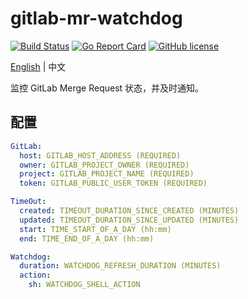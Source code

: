 # gitlab-mr-watchdog

[![Build Status](https://travis-ci.org/kingcos/gitlab-mr-jira-issue-trigger.svg?branch=master)](https://travis-ci.org/kingcos/gitlab-mr-jira-issue-trigger) [![Go Report Card](https://goreportcard.com/badge/github.com/kingcos/gitlab-mr-jira-issue-trigger)](https://goreportcard.com/report/github.com/kingcos/gitlab-mr-jira-issue-trigger) [![GitHub license](https://img.shields.io/github/license/kingcos/gitlab-mr-jira-issue-trigger.svg)](https://github.com/kingcos/gitlab-mr-jira-issue-trigger/blob/master/LICENSE)

[English](README.md) | 中文

监控 GitLab Merge Request 状态，并及时通知。

## 配置

```yml
GitLab:
  host: GITLAB_HOST_ADDRESS (REQUIRED)
  owner: GITLAB_PROJECT_OWNER (REQUIRED)
  project: GITLAB_PROJECT_NAME (REQUIRED)
  token: GITLAB_PUBLIC_USER_TOKEN (REQUIRED)

TimeOut:
  created: TIMEOUT_DURATION_SINCE_CREATED (MINUTES)
  updated: TIMEOUT_DURATION_SINCE_UPDATED (MINUTES)
  start: TIME_START_OF_A_DAY (hh:mm)
  end: TIME_END_OF_A_DAY (hh:mm)

Watchdog:
  duration: WATCHDOG_REFRESH_DURATION (MINUTES)
  action:
    sh: WATCHDOG_SHELL_ACTION
```